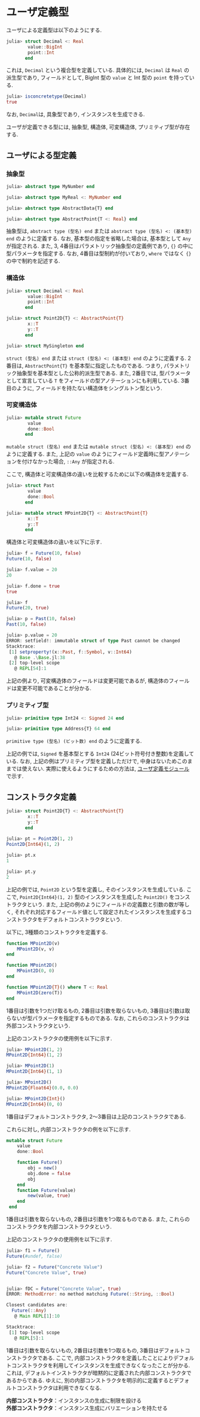 # ユーザ定義型

ユーザによる定義型は以下のようにする.

```Julia
julia> struct Decimal <: Real
        value::BigInt
        point::Int
       end

```

これは, `Decimal` という複合型を定義している. 具体的には, `Decimal` は `Real` の派生型であり, フィールドとして, BigInt 型の `value` と Int 型の `point` を持っている.

```Julia
julia> isconcretetype(Decimal)
true

```

なお, `Decimal`は, 具象型であり, インスタンスを生成できる.

ユーザが定義できる型には, 抽象型, 構造体, 可変構造体, プリミティブ型が存在する.

## ユーザによる型定義

### 抽象型

```Julia
julia> abstract type MyNumber end

julia> abstract type MyReal <: MyNumber end

julia> abstract type AbstractData{T} end

julia> abstract type AbstractPoint{T <: Real} end

```

抽象型は, `abstract type (型名) end` または `abstract type (型名) <: (基本型) end` のように定義する. なお, 基本型の指定を省略した場合は, 基本型として `Any` が指定される. また, 3, 4番目はパラメトリック抽象型の定義例であり, `{}` の中に型パラメータを指定する. なお, 4番目は型制約が付いており, `where` ではなく `{}` の中で制約を記述する.

### 構造体

```Julia
julia> struct Decimal <: Real
        value::BigInt
        point::Int
       end

julia> struct Point2D{T} <: AbstractPoint{T}
        x::T
        y::T
       end

julia> struct MySingleton end

```

`struct (型名) end` または `struct (型名) <: (基本型) end` のように定義する. 2番目は, `AbstractPoint{T}` を基本型に指定したものである. つまり, パラメトリック抽象型を基本型とした公称的派生型である. また, 2番目では, 型パラメータとして宣言している `T` をフィールドの型アノテーションにも利用している. 3番目のように, フィールドを持たない構造体をシングルトン型という.

### 可変構造体

```Julia
julia> mutable struct Future
        value
        done::Bool
       end

```

`mutable struct (型名) end` または `mutable struct (型名) <: (基本型) end` のように定義する. また, 上記の `value` のようにフィールド定義時に型アノテーションを付けなかった場合, `::Any` が指定される.

ここで, 構造体と可変構造体の違いを比較するために以下の構造体を定義する.

```Julia
julia> struct Past
        value
        done::Bool
       end

julia> mutable struct MPoint2D{T} <: AbstractPoint{T}
        x::T
        y::T
       end

```

構造体と可変構造体の違いを以下に示す.

```Julia
julia> f = Future(10, false)
Future(10, false)

julia> f.value = 20
20

julia> f.done = true
true

julia> f
Future(20, true)

julia> p = Past(10, false)
Past(10, false)

julia> p.value = 20
ERROR: setfield!: immutable struct of type Past cannot be changed
Stacktrace:
 [1] setproperty!(x::Past, f::Symbol, v::Int64)
   @ Base .\Base.jl:38
 [2] top-level scope
   @ REPL[54]:1

```

上記の例より, 可変構造体のフィールドは変更可能であるが, 構造体のフィールドは変更不可能であることが分かる.

### プリミティブ型

```Julia
julia> primitive type Int24 <: Signed 24 end

julia> primitive type Address{T} 64 end

```

`primitive type (型名) (ビット数) end` のように定義する.

上記の例では, `Signed` を基本型とする `Int24` (24ビット符号付き整数)を定義している. なお, 上記の例はプリミティブ型を定義しただけで, 中身はないためこのままでは使えない. 実際に使えるようにするための方法は, [ユーザ定義モジュール](j_module.md)で示す.

## コンストラクタ定義

```Julia
julia> struct Point2D{T} <: AbstractPoint{T}
        x::T
        y::T
       end
    
julia> pt = Point2D(1, 2)
Point2D{Int64}(1, 2)

julia> pt.x
1

julia> pt.y
2

```

上記の例では, `Point2D` という型を定義し, そのインスタンスを生成している. ここで, `Point2D{Int64}(1, 2)` 型のインスタンスを生成した `Point2D()` をコンストラクタという. また, 上記の例のようにフィールドの定義数と引数の数が等しく, それぞれ対応するフィールド値として設定されたインスタンスを生成するコンストラクタをデフォルトコンストラクタという.

以下に, 3種類のコンストラクタを定義する.

```Julia
function MPoint2D(v)
    MPoint2D(v, v)
end

function MPoint2D()
    MPoint2D(0, 0)
end

function MPoint2D{T}() where T <: Real
    MPoint2D(zero(T))
end

```

1番目は引数を1つだけ取るもの, 2番目は引数を取らないもの, 3番目は引数は取らないが型パラメータを指定するものである. なお, これらのコンストラクタは外部コンストラクタという.

上記のコンストラクタの使用例を以下に示す.

```Julia
julia> MPoint2D(1, 2)
MPoint2D{Int64}(1, 2)

julia> MPoint2D(1)
MPoint2D{Int64}(1, 1)

julia> MPoint2D()
MPoint2D{Float64}(0.0, 0.0)

julia> MPoint2D{Int}()
MPoint2D{Int64}(0, 0)

```

1番目はデフォルトコンストラクタ, 2～3番目は上記のコンストラクタである.

これらに対し, 内部コンストラクタの例を以下に示す.

```Julia
mutable struct Future
    value
    done::Bool

    function Future()
        obj = new()
        obj.done = false
        obj
    end
    function Future(value)
        new(value, true)
    end
 end
```

1番目は引数を取らないもの, 2番目は引数を1つ取るものである. また, これらのコンストラクタを内部コンストラクタという.

上記のコンストラクタの使用例を以下に示す.

```Julia
julia> f1 = Future()
Future(#undef, false)

julia> f2 = Future("Concrete Value")
Future("Concrete Value", true)


julia> fDC = Future("Concrete Value", true)
ERROR: MethodError: no method matching Future(::String, ::Bool)

Closest candidates are:
  Future(::Any)
   @ Main REPL[1]:10

Stacktrace:
 [1] top-level scope
   @ REPL[5]:1

```

1番目は引数を取らないもの, 2番目は引数を1つ取るもの, 3番目はデフォルトコンストラクタである. ここで, 内部コンストラクタを定義したことによりデフォルトコンストラクタを利用してインスタンスを生成できなくなったことが分かる.これは, デフォルトインストラクタが暗黙的に定義された内部コンストラクタであるからである. ゆえに, 別の内部コンストラクタを明示的に定義するとデフォルトコンストラクタは利用できなくなる.

**内部コンストラクタ**：インスタンスの生成に制限を設ける  
**外部コンストラクタ**：インスタンス生成にバリエーションを持たせる


